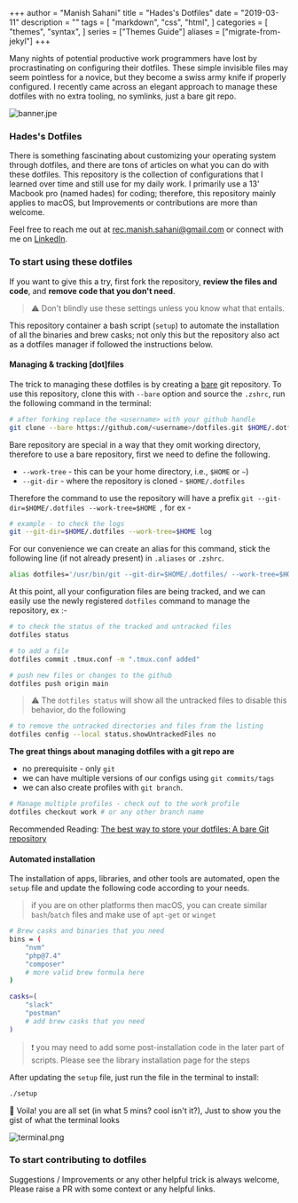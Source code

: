 +++ 
author = "Manish Sahani" 
title = "Hades's Dotfiles" 
date = "2019-03-11" 
description = "" 
tags = [ "markdown", "css", "html", ] 
categories = [ "themes", "syntax", ] 
series = ["Themes Guide"] 
aliases = ["migrate-from-jekyl"] 
+++

Many nights of potential productive work programmers have lost by procrastinating on configuring their dotfiles. These simple invisible files may seem pointless for a novice, but they become a swiss army knife if properly configured. I recently came across an elegant approach to manage these dotfiles with no extra tooling, no symlinks, just a bare git repo. 


![banner.jpe](https://raw.githubusercontent.com/kalkayan/dotfiles/main/static/banner.jpg)

### Hades's Dotfiles 

There is something fascinating about customizing your operating system through dotfiles, and there are tons of articles on what you can do with these dotfiles. This repository is the collection of configurations that I learned over time and still use for my daily work. I primarily use a 13' Macbook pro (named hades) for coding; therefore, this repository mainly applies to macOS, but Improvements or contributions are more than welcome. 

Feel free to reach me out at [rec.manish.sahani@gmail.com](mailto:rec.manish.sahani@gmail.com) or connect with me on [LinkedIn](https://www.linkedin.com/in/manishsahani).


### To start using these dotfiles

If you want to give this a try, first fork the repository, **review the files and code**, and **remove code that you don't need**.
<!-- ([see - Reviewing & editing code ]()). -->

> :warning: Don't blindly use these settings unless you know what that entails.

This repository container a bash script (`setup`) to automate the installation of all the binaries and brew casks; not only this but the repository also act as a dotfiles manager if followed the instructions below.

#### Managing & tracking [dot]files

The trick to managing these dotfiles is by creating a [bare](https://www.atlassian.com/git/tutorials/setting-up-a-repository/git-init) git repository. To use this repository, clone this with `--bare` option and source the `.zshrc`, run the following command in the terminal:

```bash
# after forking replace the <username> with your github handle
git clone --bare https://github.com/<username>/dotfiles.git $HOME/.dotfiles
````

Bare repository are special in a way that they omit working directory, therefore to use a bare repository, first we need to define the following.

- `--work-tree` - this can be your home directory, i.e., `$HOME` or `~`)
- `--git-dir` - where the repository is cloned - `$HOME/.dotfiles`

Therefore the command to use the repository will have a prefix `git --git-dir=$HOME/.dotfiles --work-tree=$HOME `, for ex -
```bash
# example - to check the logs 
git --git-dir=$HOME/.dotfiles --work-tree=$HOME log
```

For our convenience we can create an alias for this command, stick the following line (if not already present) in `.aliases` or `.zshrc`.

```bash
alias dotfiles='/usr/bin/git --git-dir=$HOME/.dotfiles/ --work-tree=$HOME
``` 

At this point, all your configuration files are being tracked, and we can easily use the newly registered `dotfiles` command to manage the repository, ex :-

```bash
# to check the status of the tracked and untracked files 
dotfiles status

# to add a file 
dotfiles commit .tmux.conf -m ".tmux.conf added"

# push new files or changes to the github
dotfiles push origin main
```

> :warning: The `dotfiles status` will show all the untracked files to disable this behavior, do the following

```bash 
# to remove the untracked directories and files from the listing
dotfiles config --local status.showUntrackedFiles no 
```

**The great things about managing dotfiles with a git repo are**
- no prerequisite - only `git`
- we can have multiple versions of our configs using `git commits/tags`
- we can also create profiles with `git branch`.

```bash
# Manage multiple profiles - check out to the work profile 
dotfiles checkout work # or any other branch name
```

Recommended Reading: [The best way to store your dotfiles: A bare Git repository ](https://www.atlassian.com/git/tutorials/dotfiles)

#### Automated installation 



The installation of apps, libraries, and other tools are automated, open the `setup` file and update the following code according to your needs.

> if you are on other platforms then macOS, you can create similar `bash`/`batch` files and make use of `apt-get` or `winget`

```bash
# Brew casks and binaries that you need
bins = (
    "nvm"
    "php@7.4"
    "composer"
    # more valid brew formula here
)

casks=(
    "slack"
    "postman"
    # add brew casks that you need 
)
```

> :exclamation: you may need to add some post-installation code in the later part of scripts. Please see the library installation page for the steps

After updating the `setup` file, just run the file in the terminal to install:
```bash
./setup
```

:wine_glass: Voila! you are all set (in what 5 mins? cool isn't it?), Just to show you the gist of what the terminal looks

![terminal.png](/static/terminal.png)

### To start contributing to dotfiles

Suggestions / Improvements or any other helpful trick is always welcome, Please raise a PR with some context or any helpful links.